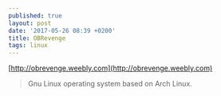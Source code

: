```yaml
---
published: true
layout: post
date: '2017-05-26 08:39 +0200'
title: OBRevenge
tags: linux
---
```

[http://obrevenge.weebly.com](http://obrevenge.weebly.com)  

> Gnu Linux operating system based on Arch Linux. 


